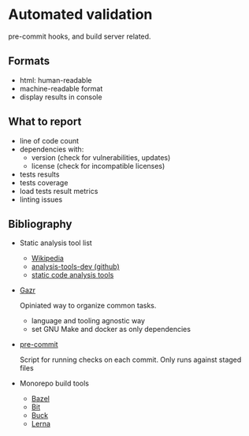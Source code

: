 # Automated validation

pre-commit hooks, and build server related.

## Formats

* html: human-readable
* machine-readable format
* display results in console

## What to report

* line of code count
* dependencies with:
   * version (check for vulnerabilities, updates)
   * license (check for incompatible licenses)
* tests results
* tests coverage
* load tests result metrics
* linting issues

## Bibliography

* Static analysis tool list
    * [Wikipedia](https://en.wikipedia.org/wiki/List_of_tools_for_static_code_analysis)
    * [analysis-tools-dev (github)](https://github.com/analysis-tools-dev/static-analysis)
    * [static code analysis tools](https://www.mycplus.com/featured-articles/best-static-code-analysis-and-review-tools/)
* [Gazr](https://gazr.io/)

    Opiniated way to organize common tasks.

    * language and tooling agnostic way
    * set GNU Make and docker as only dependencies

* [pre-commit](https://pre-commit.com/)

    Script for running checks on each commit.
    Only runs against staged files

* Monorepo build tools

   * [Bazel](https://bazel.build/)
   * [Bit](https://bit.dev/)
   * [Buck](https://buck.build/)
   * [Lerna](https://github.com/lerna/lerna)
